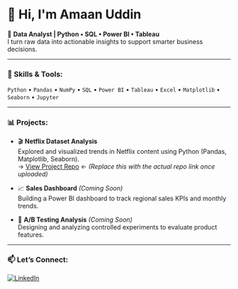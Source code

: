 # 👋 Hi, I'm Amaan Uddin

🎯 **Data Analyst | Python • SQL • Power BI • Tableau**  
I turn raw data into actionable insights to support smarter business decisions.

---

### 💼 Skills & Tools:
`Python` • `Pandas` • `NumPy` • `SQL` • `Power BI` • `Tableau` • `Excel` • `Matplotlib` • `Seaborn` • `Jupyter`

---

### 📊 Projects:

- 🎬 **Netflix Dataset Analysis**  
  Explored and visualized trends in Netflix content using Python (Pandas, Matplotlib, Seaborn).  
  → [View Project Repo](#) ← *(Replace this with the actual repo link once uploaded)*

- 📈 **Sales Dashboard** *(Coming Soon)*  
  Building a Power BI dashboard to track regional sales KPIs and monthly trends.

- 🧪 **A/B Testing Analysis** *(Coming Soon)*  
  Designing and analyzing controlled experiments to evaluate product features.

---

### 📫 Let’s Connect:
[![LinkedIn](https://img.shields.io/badge/LinkedIn-blue?logo=linkedin&style=flat-square)](https://www.linkedin.com/in/amaan-uddin-18a476270/)
